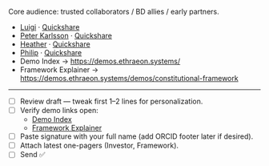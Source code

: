 Core audience: trusted collaborators / BD allies / early partners.
- [Luigi](luigi.txt) · [Quickshare](luigi_quickshare.txt)
- [Peter Karlsson](peter.txt) · [Quickshare](peter_quickshare.txt)
- [Heather](heather.txt) · [Quickshare](heather_quickshare.txt)
- [Philip](philip.txt) · [Quickshare](philip_quickshare.txt)
- Demo Index → https://demos.ethraeon.systems/
- Framework Explainer → https://demos.ethraeon.systems/demos/constitutional-framework

---
- [ ] Review draft — tweak first 1–2 lines for personalization.  
- [ ] Verify demo links open:  
  - [Demo Index](https://demos.ethraeon.systems/)  
  - [Framework Explainer](https://demos.ethraeon.systems/demos/constitutional-framework)  
- [ ] Paste signature with your full name (add ORCID footer later if desired).  
- [ ] Attach latest one-pagers (Investor, Framework).  
- [ ] Send ✅
